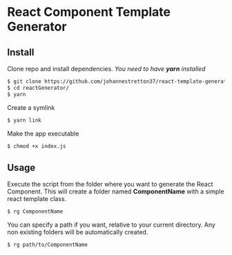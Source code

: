 # React Component Template Generator

## Install
Clone repo and install dependencies. _You need to have **yarn** installed_
```bash
$ git clone https://github.com/johannestretton37/react-template-generator.git
$ cd reactGenerator/
$ yarn
```

Create a symlink
```bash
$ yarn link
```

Make the app executable
```bash
$ chmod +x index.js
```

## Usage
Execute the script from the folder where you want to generate the React Component.
This will create a folder named **ComponentName** with a simple react template class.
```bash
$ rg ComponentName
```

You can specify a path if you want, relative to your current directory. Any non existing folders will be automatically created.
```bash
$ rg path/to/ComponentName
```
